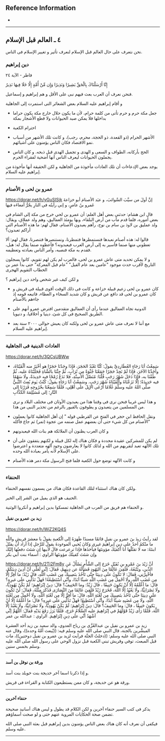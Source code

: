 ## Reference Information
- 

---
## ٤ ـ العالم قبل الإسلام

نحن نتعرف على حال العالم قبل الإسلام لنعرف تأثير و تغيير الإسلام فى الناس.


### دين إبراهيم 

فاطر - الآية ٢٤

إِنَّا أَرْسَلْنَاكَ بِالْحَقِّ بَشِيرًا وَنَذِيرًا وَإِن مِّنْ أُمَّةٍ إِلَّا خَلَا فِيهَا نَذِيرٌ

فنحن نعرف أن العرب بعث فيهم نبى على الأقل  و هم إبراهيم و إسماعيل.

و أقام إبراهيم عليه السلام بعض الشعائر التى استمرت إلى الجاهلية

- جعل مكة حرم و حرم تأتى من كلمة حرام، لأن ما يكون حلال خارج مكة يكون حراما بداخلها
  فلا يمكن صيد الحيوانات ولا قطع الأشجار بمكة 
  
- احترام الكعبة
- الأشهر الحرام (ذو القعدة، ذو الحجة، محرم، رجب)، و كانت تلك الأشهر من أسباب نمو الاقتصاد فكان الناس يؤمنون على أشيائهم.
- الحج بأركانه، الطواف و السعى و الهدى و تجميل الهدى قبل ذبحه.
  و كان الناس يجملون الحيوانات ليعرف الناس أنها أضحية لفقراء الحرم.

يوجد بعض الإدعاءات أن تلك العادات مأخوذة من الجاهلية و لكن الحقيقة أنها مأخوذة من إبراهيم عليه السلام.

---
### عمرو بن لحى و الأصنام

https://dorar.net/h/yGuSISjk
إنَّ أولَ من سيَّبَ السَّوائبَ، و عبَد الأصنامَ أبو خزاعةَ عَمرو بنُ عامرٍ، و إني رأيتُه في النارِ يجُرُّ أمعاءَه فيها


قال ابن هشام: حدثني بعض أهل العلم: أن عمرو بن لحي خرج من مكة إلى الشام في بعض أموره، فلما قدم مآب من أرض البلقاء، وبها يومئذ العماليق، وهم ولد عملاق، ويقال: ولد عمليق بن لاوذ بن سام بن نوح، رآهم يعبدون الأصنام، فقال لهم: ما هذه الأصنام التي أراكم تعبدون؟

قالوا له: هذه أصنام نعبدها فنستمطرها فتمطرنا، ونستنصرها فتنصرنا، فقال لهم: ألا تعطوني منها صنما فأسير به إلى أرض العرب فيعبدونه؟ فأعطوه صنما يقال له: هبل، فقدم به مكة فنصبه، وأمر الناس بعبادته وتعظيمه.

و لا يمكن تحديد متى عاش عمرو بن لحى، فالعرب لم يكن لهم تقويم، كانوا يسجلون التاريخ لأقرب حدث موجود "عامين بعد عام الفيل" "عام قبل المعركة" حتى بدأ عمر بن الخطاب التقويم الهجرى

و لكن كيف غير شخص واحد دين إبراهيم ؟ 

- كان عمرو بن لحى زعيم قبيلة خزاعة و كانت فى ذلك الوقت أقوى قبيلة فى قريش و كان عمرو بن لحى قد دافع عن قريش و كان شديد السخاء و العطاء، فاتبعه قومه إذ جاءهم بالأصنام

- الدونية تجاه العماليق
  عندما رأى أن العماليق متقدمين افترض عمرو أنهم على الطريق الصحيح فى كل شئ، دينيا و أخلاقيا، و دنيويا.
  
- مع أننا لا نعرف متى عاش عمرو بن لحى ولكنه كان يعيش حوالى ٢٠٠٠ سنة بعد إبراهيم عليه السلام.


---
### العادات الدينية فى الجاهلية 



https://dorar.net/h/3QCsUBWw
- سَمِعْتُ أبَا رَجَاءٍ العُطَارِدِيَّ يقولُ: كُنَّا نَعْبُدُ الحَجَرَ، فَإِذَا وجَدْنَا حَجَرًا هو أخْيَرُ منه ألْقَيْنَاهُ، وأَخَذْنَا الآخَرَ، فَإِذَا لَمْ نَجِدْ حَجَرًا جَمَعْنَا جُثْوَةً مِن تُرَابٍ، ثُمَّ جِئْنَا بالشَّاةِ فَحَلَبْنَاهُ عليه، ثُمَّ طُفْنَا به، فَإِذَا دَخَلَ شَهْرُ رَجَبٍ قُلْنَا: مُنَصِّلُ الأسِنَّةِ، فلا نَدَعُ رُمْحًا فيه حَدِيدَةٌ، ولَا سَهْمًا فيه حَدِيدَةٌ؛ إلَّا نَزَعْنَاهُ وأَلْقَيْنَاهُ شَهْرَ رَجَبٍ. وسَمِعْتُ أبَا رَجَاءٍ يقولُ: كُنْتُ يَومَ بُعِثَ النَّبيُّ صلَّى اللهُ عليه وسلَّمَ غُلَامًا أرْعَى الإبِلَ علَى أهْلِي، فَلَمَّا سَمِعْنَا بخُرُوجِهِ فَرَرْنَا إلى النَّارِ؛ إلى مُسَيْلِمَةَ الكَذَّابِ

  و هذا ليس غريبا فنحن نرى فى وقتنا هذا من يعبدون الأوثان فى مختلف البلاد و نرى من المسلمين من يتعبدون و يطوفون بالقبور بالرغم من تحذير النبى من هذا.

- ونقل الحافظ ابن حجر في الفتح عن القرطبي قوله " إن أهل الجاهلية كانوا يعملون الأصنام من كل شيء حتى أن بعضهم عمل صنمه من عجوة (تمر) ثم جاع فأكله"

- و كان العرب يظنون أن الملائكة هم بنات الله فيعبدونهم

- لم يكن للمشركين عقيدة محددة و فكان هناك إله لكل قبيلة و لكنهم يتفقون على أن تلك الآلهه تعبد لتقربهم من الله و لذلك كانوا لا يعارضون وجود آلهه متعددة و اعترضوا على الإسلام لأنه يأمر بعبادة الله وحده.
- و كانت الآلهه توضع حول الكعبة فلما فتح الرسول مكة دمر هذه الأصنام


---
### الحنفاء

ولكن كان هناك استثناء لتلك القاعدة فكان هناك من يسمون نفسهم الحنفاء.

الحنيف هو الذي يميل من الشر إلى الخير.

و الحنفاء هم فريق من العرب فى الجاهلية تمسكوا بدين إبراهيم و أنكروا الوثنية.

#### زيد بن عمرو بن نفيل

https://dorar.net/h/WiZ2KQ4S

لقد رأيتُ زيدَ بنَ عمرو بنِ نفيلٍ قائمًا مسندًا ظَهرَهُ إلى الْكعبةِ يقولُ يا معشرَ قريشٍ واللَّهِ ما منْكمُ أحدٌ على دينِ إبراهيمَ غيري وَكانَ يُحيي الموءودةَ يقولُ للرَّجلِ إذا أراد أن يقتُلَ ابنتَهُ: مه لا تقتُلْها أنا أَكفيَكَ مؤونتَها فيأخذَها فإذا ترعرعت قالَ لأبيها إن شئتَ دفعتُها إليْكَ وإن شئتَ كفيتُكَ مؤونتَها
الراوي : أسماء بنت أبي بكر

https://dorar.net/h/2Ti2Fm8y
أنَّ زَيْدَ بنَ عَمْرِو بنِ نُفَيْلٍ خَرَجَ إلى الشَّأْمِ يَسْأَلُ عَنِ الدِّينِ، ويَتْبَعُهُ، فَلَقِيَ عَالِمًا مِنَ اليَهُودِ فَسَأَلَهُ عن دِينِهِمْ، فَقالَ: إنِّي لَعَلِّي أنْ أدِينَ دِينَكُمْ، فأخْبِرْنِي، فَقالَ: لا تَكُونُ علَى دِينِنَا حتَّى تَأْخُذَ بنَصِيبِكَ مِن غَضَبِ اللَّهِ، قالَ زَيْدٌ: ما أفِرُّ إلَّا مِن غَضَبِ اللَّهِ، ولَا أحْمِلُ مِن غَضَبِ اللَّهِ شيئًا أبَدًا، وأنَّى أسْتَطِيعُهُ! فَهلْ تَدُلُّنِي علَى غيرِهِ؟ قالَ: ما أعْلَمُهُ إلَّا أنْ يَكونَ حَنِيفًا ، قالَ زَيْدٌ: وما الحَنِيفُ؟ قالَ: دِينُ إبْرَاهِيمَ؛ لَمْ يَكُنْ يَهُودِيًّا، ولَا نَصْرَانِيًّا، ولَا يَعْبُدُ إلَّا اللَّهَ، فَخَرَجَ زَيْدٌ فَلَقِيَ عَالِمًا مِنَ النَّصَارَى فَذَكَرَ مِثْلَهُ، فَقالَ: لَنْ تَكُونَ علَى دِينِنَا حتَّى تَأْخُذَ بنَصِيبِكَ مِن لَعْنَةِ اللَّهِ، قالَ: ما أفِرُّ إلَّا مِن لَعْنَةِ اللَّهِ، ولَا أحْمِلُ مِن لَعْنَةِ اللَّهِ، ولَا مِن غَضَبِهِ شيئًا أبَدًا، وأنَّى أسْتَطِيعُ! فَهلْ تَدُلُّنِي علَى غيرِهِ؟ قالَ: ما أعْلَمُهُ إلَّا أنْ يَكونَ حَنِيفًا ، قالَ: وما الحَنِيفُ؟ قالَ: دِينُ إبْرَاهِيمَ؛ لَمْ يَكُنْ يَهُودِيًّا، ولَا نَصْرَانِيًّا، ولَا يَعْبُدُ إلَّا اللَّهَ، فَلَمَّا رَأَى زَيْدٌ قَوْلَهُمْ في إبْرَاهِيمَ عليه السَّلَامُ خَرَجَ، فَلَمَّا بَرَزَ رَفَعَ يَدَيْهِ فَقالَ: اللَّهُمَّ إنِّي أشْهَدُ أنِّي علَى دِينِ إبْرَاهِيمَ.
الراوي : عبدالله بن عمر


زيد بن عمرو بن نفيل بن عبدالعُزَّى بن رياح العدوي، والد سعيد بن زيد أحد العشرة المبشَّرين بالجنة، قال النبي صلى الله عليه وسلم فيه: ((يُبعث أمَّةً وحده))، وقال عنه النبي صلى الله عليه وسلم: ((دخلتُ الجنَّة فرأيت لزيد بن عمرو بن نفيل دوحتين))، مات قبل المبعث، توفي وقريش تبني الكعبة قبل نزول الوحي على رسول الله صلى الله عليه وسلم بخمس سنين.


---
#### ورقة بن نوفل بن أسد

و إذا ذكرنا اسما آخر خديجة بنت خويلد بنت أسد.

ورقة هو عن خديجة، و كان ممن يستطيعون الكتابة و القراءة فى قريش.





---
#### حنفاء آخرين

يذكر فى كتب السير حنفاء آخرين و لكن الكلام قد يطول و ليس هناك أسانيد صحيحة تضمن صحة الحكايات المروية عنهم حتى و لو صحت أسماؤهم.

فيكفى أن نعرف أنه كان هناك بعض الناس يؤمنون بدين إبراهيم قبل بعثة النبى صلى الله عليه وسلم.

---





